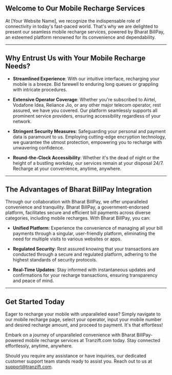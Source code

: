 ## Welcome to Our Mobile Recharge Services

At [Your Website Name], we recognize the indispensable role of connectivity in today's fast-paced world. That's why we are delighted to present our seamless mobile recharge services, powered by Bharat BillPay, an esteemed platform renowned for its convenience and dependability.

---

## Why Entrust Us with Your Mobile Recharge Needs?

- **Streamlined Experience**: With our intuitive interface, recharging your mobile is a breeze. Bid farewell to enduring long queues or grappling with intricate procedures.

- **Extensive Operator Coverage**: Whether you're subscribed to Airtel, Vodafone Idea, Reliance Jio, or any other major telecom operator, rest assured, we have you covered. Our platform seamlessly supports all prominent service providers, ensuring accessibility regardless of your network.

- **Stringent Security Measures**: Safeguarding your personal and payment data is paramount to us. Employing cutting-edge encryption technology, we guarantee the utmost protection, empowering you to recharge with unwavering confidence.

- **Round-the-Clock Accessibility**: Whether it's the dead of night or the height of a bustling workday, our services remain at your disposal 24/7. Recharge at your convenience, anytime, anywhere.

---

## The Advantages of Bharat BillPay Integration

Through our collaboration with Bharat BillPay, we offer unparalleled convenience and tranquility. Bharat BillPay, a government-endorsed platform, facilitates secure and efficient bill payments across diverse categories, including mobile recharges. With Bharat BillPay, you can:

- **Unified Platform**: Experience the convenience of managing all your bill payments through a singular, user-friendly platform, eliminating the need for multiple visits to various websites or apps.

- **Regulated Security**: Rest assured knowing that your transactions are conducted through a secure and regulated platform, adhering to the highest standards of security protocols.

- **Real-Time Updates**: Stay informed with instantaneous updates and confirmations for your recharge transactions, ensuring transparency and peace of mind.

---

## Get Started Today

Eager to recharge your mobile with unparalleled ease? Simply navigate to our mobile recharge page, select your operator, input your mobile number and desired recharge amount, and proceed to payment. It's that effortless!

Embark on a journey of unparalleled convenience with Bharat BillPay-powered mobile recharge services at Tranzift.com today. Stay connected effortlessly, anytime, anywhere.

Should you require any assistance or have inquiries, our dedicated customer support team stands ready to assist you. Reach out to us at support@tranzift.com.
